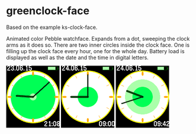 # greenclock-face

Based on the example ks-clock-face.

Animated color Pebble watchface. Expands from a dot, sweeping the clock arms as it does so. 
There are two inner circles inside the clock face. One is filling up the clock face every hour, one for the whole day. Battery load is displayed as well as the date and the time in digital letters.


![](screenshots/screen1.png) ![](screenshots/screen2.png) ![](screenshots/screen3.png)


